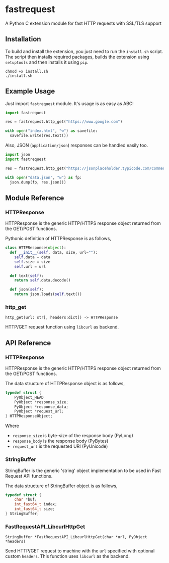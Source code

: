 # fastrequest
A Python C extension module for fast HTTP requests with SSL/TLS support

## Installation
To build and install the extension, you just need to run the `install.sh` script. 
The script then installs required packages, builds the extension using `setuptools` 
and then installs it using `pip`.

```shell
chmod +x install.sh
./install.sh
```

## Example Usage
Just import `fastrequest` module. It's usage is as easy as ABC!

```python
import fastrequest

res = fastrequest.http_get("https://www.google.com")

with open("index.html", "w") as savefile:
  savefile.write(res.text())
```

Also, JSON (`application/json`) responses can be handled easily too.

```python
import json
import fastrequest

res = fastrequest.http_get("https://jsonplaceholder.typicode.com/comments?postId=1")

with open("data.json", "w") as fp:
  json.dump(fp, res.json())
 ```

## Module Reference

### HTTPResponse

HTTPResponse is the generic HTTP/HTTPS response object returned from the GET/POST functions.

Pythonic definition of HTTPResponse is as follows,

```Python
class HTTPResponse(object):
  def __init__(self, data, size, url=""):
    self.data = data
    self.size = size
    self.url = url

  def text(self):
    return self.data.decode()

  def json(self):
    return json.loads(self.text())
```

### http_get

`http_get(url: str[, headers:dict]) -> HTTPResponse`

HTTP/GET request function using `libcurl` as backend.

## API Reference

### HTTPResponse

HTTPResponse is the generic HTTP/HTTPS response object returned from the GET/POST functions.

The data structure of HTTPResponse object is as follows,

```C
typedef struct {
    PyObject_HEAD
    PyObject *response_size;
    PyObject *response_data;
    PyObject *request_url;
} HTTPResponseObject;
```

Where
* `response_size` is byte-size of the response body (PyLong)
* `response_body` is the response body (PyBytes)
* `request_url` is the requested URI (PyUnicode)

### StringBuffer

StringBuffer is the generic 'string' object implementation to be used in Fast Request API functions.

The data structure of StringBuffer object is as follows,

```C
typedef struct {
    char *buf;
    int_fast64_t index;
    int_fast64_t size;
} StringBuffer;
```

### FastRequestAPI_LibcurlHttpGet

`StringBuffer *FastRequestAPI_LibcurlHttpGet(char *url, PyObject *headers)`

Send HTTP/GET request to machine with the `url` specified with optional custom `headers`. This function uses `libcurl` as the backend.